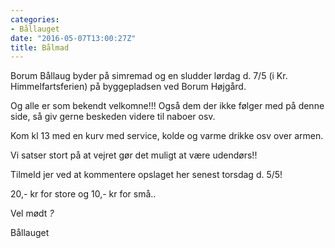 ```yaml
---
categories:
- Bållauget
date: "2016-05-07T13:00:27Z"
title: Bålmad
---
```


Borum Bållaug byder på simremad og en sludder lørdag d. 7/5 (i Kr. Himmelfartsferien) på byggepladsen ved Borum Højgård.

Og alle er som bekendt velkomne!!! Også dem der ikke følger med på denne side, så giv gerne beskeden videre til naboer osv.

Kom kl 13 med en kurv med service, kolde og varme drikke osv over armen.

Vi satser stort på at vejret gør det muligt at være udendørs!!

Tilmeld jer ved at kommentere opslaget her senest torsdag d. 5/5!

20,- kr for store og 10,- kr for små..

Vel mødt *?*

Bållauget


